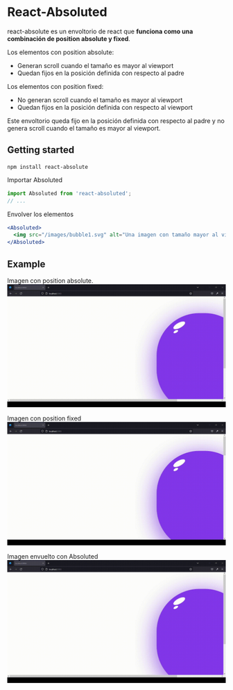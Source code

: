 # React-Absoluted

react-absolute es un envoltorio de react que **funciona como una combinación de position absolute y fixed**. 

Los elementos con position absolute:
- Generan scroll cuando el tamaño es mayor al viewport
- Quedan fijos en la posición definida con respecto al padre

Los elementos con position fixed:
- No generan scroll cuando el tamaño es mayor al viewport
- Quedan fijos en la posición definida con respecto al viewport

Este envoltorio queda fijo en la posición definida con respecto al padre y no genera scroll cuando el tamaño es mayor al viewport. 

## Getting started

```shell
npm install react-absolute
```

Importar Absoluted

```jsx
import Absoluted from 'react-absoluted';
// ...
```

Envolver los elementos
```jsx
<Absoluted>
  <img src="/images/bubble1.svg" alt="Una imagen con tamaño mayor al viewport"/>
</Absoluted>
```
## Example
Imagen con position absolute.
![Bubble 1](https://github.com/ccencisoj/react-absoluted/blob/main/docs/images/bubble1.gif)

Imagen con position fixed
![Bubble 2](https://github.com/ccencisoj/react-absoluted/blob/main/docs/images/bubble2.gif)

Imagen envuelto con Absoluted
!["Bubble 3"](https://github.com/ccencisoj/react-absoluted/blob/main/docs/images/bubble1.gif)
